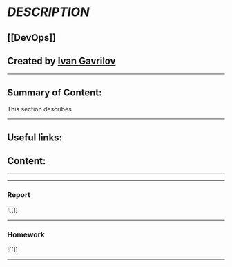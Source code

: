 # ***DESCRIPTION***

## [[DevOps]]


## Created by [Ivan Gavrilov](https://github.com/ivangavrilov-viii)
---
## Summary of Content:
This section describes


---
## Useful links:



## Content:
---

---
### Report
![[]]

---
### Homework
![[]]

---




